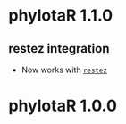 # phylotaR 1.1.0

## restez integration

* Now works with [`restez`](https://ropensci.github.io/restez/articles/4_phylotar.html)

# phylotaR 1.0.0
